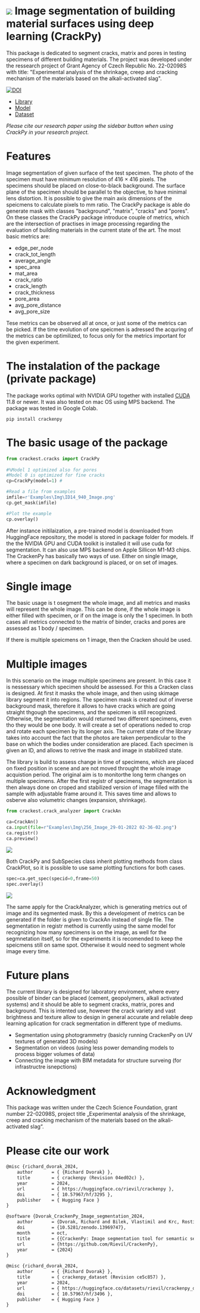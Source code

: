![](https://github.com/Rievil/CrackPy/blob/main/Examples/Plots/Example.png)
Image segmentation of building material surfaces using deep learning (CrackPy)
=================================================================

This package is dedicated to segment cracks, matrix and pores in testing specimens of different building materials. The project was developed under the ressearch project of Grant Agency of Czech Republic No. 22-02098S with title: "Experimental analysis of the shrinkage, creep and cracking mechanism of the materials based on the alkali-activated slag".

[![DOI](https://zenodo.org/badge/734478397.svg)](https://doi.org/10.5281/zenodo.13969747)

- [Library](https://github.com/Rievil/CrackenPy)
- [Model](https://huggingface.co/rievil/crackenpy)
- [Dataset](https://huggingface.co/datasets/rievil/crackenpy_dataset)

_Please cite our research paper using the sidebar button when using CrackPy in your research project._

Features
============================
Image segmentation of given surface of the test specimen. The photo of the specimen must have minimum resolution of 416 $\times$ 416 pixels.
The specimens should be placed on close-to-black background. The surface plane of the specimen should be parallel to the objective, to have minimal lens distortion. It is possible to give the main axis dimensions of the speicmens to calculate pixels to mm ratio.
The CrackPy package is able do generate mask with classes "background", "matrix", "cracks" and "pores". On these classes the CrackPy package introduce couple of metrics, which are the intersection of practises in image processing regarding the evaluation of building materials in the current state of the art. The most basic metrics are:

- edge_per_node
- crack_tot_length
- average_angle
- spec_area
- mat_area
- crack_ratio
- crack_length
- crack_thickness
- pore_area
- avg_pore_distance
- avg_pore_size

Tese metrics can be observed all at once, or just some of the metrics can be picked. If the time evolution of one speicmen is adressed the acquring of the metrics can be optimilized, to focus only for the metrics important for the given experiment.

The instalation of the package (private package)
============================
The package works optimal with NVIDIA GPU together with installed [CUDA](https://developer.nvidia.com/cuda-toolkit) 11.8 or newer. It was also tested on mac OS using MPS backend. The package was tested in Google Colab.
```
pip install crackenpy

```

The basic usage of the package 
=============================

```Python
from crackest.cracks import CrackPy
 
#%Model 1 optimized also for pores
#Model 0 is optimized for fine cracks
cp=CrackPy(model=1) #

#Read a file from examples
imfile=r'Examples\Img\ID14_940_Image.png' 
cp.get_mask(imfile)

#Plot the example
cp.overlay()
```

After instance initilaization, a pre-trained model is downloaded from HuggingFace repository, the model is stored in package folder for models. If the the NVIDIA GPU and CUDA toolkit is installed it will use cuda for segmentation. It can also use MPS backend on Apple Sillicon M1-M3 chips. The CrackenPy has basically two ways of use. Either on single image, where a specimen on dark background is placed, or on set of images. 

Single image
=============================
The basic usage is t osegment the whole image, and all metrics and masks will represent the whole image. This can be done, if the whole image is either filled with specimen, or if on the image is only the 1 specimen. In both cases all metrics connected to the matrix of binder, cracks and pores are assessed as 1 body / specimen.

If there is multiple speicmens on 1 image, then the Cracken should be used.

Multiple images
=============================
In this scenario on the image multiple specimens are present. In this case it is nessessary which specimen should be assessed. For this a Cracken class is designed. At first it masks the whole image, and then using skimage library segment it into regions. The specimen mask is created out of inverse background mask, therefore it allows to have cracks which are going straight thgough the specimens, and the speicmen is still recognized. Otherwise, the segmentation would returned two different specimens, even tho they would be one body. It will create a set of operations neded to crop and rotate each specimen by its longer axis. The current state of the library takes into account the fact that the photos are taken perpendicular to the base on which the bodies under consideration are placed. Each specimen is given an ID, and allows to retrive the mask and image in stabilized state.

The library is build to assess change in time of specimens, which are placed on fixed position in scene and are not moved throught the whole image acquistion period. The original aim is to monitorthe long term changes on multiple specimens. After the first registr of specimens, the segmentation is then always done on croped and stabilized version of image filled with the sample with adjustable frame around it. This saves time and allows to osberve also volumetric changes (expansion, shrinkage). 

```Python
from crackest.crack_analyzer import CrackAn

ca=CrackAn()
ca.input(file=r"Examples\Img\256_Image_29-01-2022 02-36-02.png")
ca.registr()
ca.preview()

```
![](https://github.com/Rievil/CrackPy/blob/main/Examples/Plots/Multiple_registr.png)

Both CrackPy and SubSpecies class inherit plotting methods from class CrackPlot, so it is possible to use same plotting functions for both cases.

```Python
spec=ca.get_spec(specid=0,frame=50)
spec.overlay()
```
![](https://github.com/Rievil/CrackPy/blob/main/Examples/Plots/Subspec.png)


The same apply for the CrackAnalyzer, which is generating metrics out of image and its segmented mask. By this a development of metrics can be generated if the folder is given to CrackAn instead of single file. The segmentation in registr method is currently using the same model for recognizing how many specimens is on the image, as well for the segmnetation itself, so for the experiments it is recomended to keep the speicmens still on same spot. Otherwise it would need to segment whole image every time.

Future plans
=============================
The current library is designed for laboratory enviroment, where every possible of binder can be placed (cement, geopolymers, alkali activated systems) and it should be able to segment cracks, matrix, pores and background. This is intented use, however the crack variety and vast brightness and texture allow to design in general accurate and reliable deep learning aplication for crack 
segmentation in different type of mediums.

- Segmentation using photogrammetry (basicly running CrackenPy on UV textures of generated 3D models)
- Segmentation on videos (using less power demanding models to process bigger volumes of data)
- Connecting the image with BIM metadata for structure surveing (for infrastructre isnepctions)


Acknowledgment
=============================
This package was written under the Czech Science Foundation, grant number 22-02098S, project title „Experimental analysis of the shrinkage, creep and cracking mechanism of the materials based on the alkali-activated slag“.

Please cite our work
========================
```latex
@misc {richard_dvorak_2024,
	author       = { {Richard Dvorak} },
	title        = { crackenpy (Revision 04ed02c) },
	year         = 2024,
	url          = { https://huggingface.co/rievil/crackenpy },
	doi          = { 10.57967/hf/3295 },
	publisher    = { Hugging Face }
}

@software {Dvorak_CrackenPy_Image_segmentation_2024,
	author       = {Dvorak, Richard and Bilek, Vlastimil and Krc, Rostislav and Kucharczykova, Barbara},
	doi          = {10.5281/zenodo.13969747},
	month        = oct,
	title        = {{CrackenPy: Image segmentation tool for semantic segmentation of building material surfaces using deep learning}},
	url          = {https://github.com/Rievil/CrackenPy},
	year         = {2024}
}

@misc {richard_dvorak_2024,
	author       = { {Richard Dvorak} },
	title        = { crackenpy_dataset (Revision ce5c857) },
	year         = 2024,
	url          = { https://huggingface.co/datasets/rievil/crackenpy_dataset },
	doi          = { 10.57967/hf/3496 },
	publisher    = { Hugging Face }
}
```
